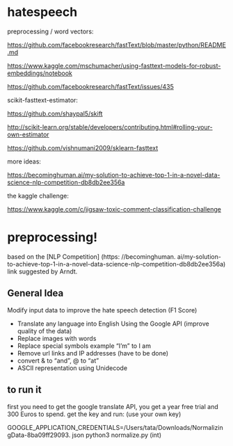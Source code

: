 # hatespeech

preprocessing / word vectors:

https://github.com/facebookresearch/fastText/blob/master/python/README.md

https://www.kaggle.com/mschumacher/using-fasttext-models-for-robust-embeddings/notebook

https://github.com/facebookresearch/fastText/issues/435

scikit-fasttext-estimator:

https://github.com/shaypal5/skift

http://scikit-learn.org/stable/developers/contributing.html#rolling-your-own-estimator

https://github.com/vishnumani2009/sklearn-fasttext

more ideas:

https://becominghuman.ai/my-solution-to-achieve-top-1-in-a-novel-data-science-nlp-competition-db8db2ee356a

the kaggle challenge:

https://www.kaggle.com/c/jigsaw-toxic-comment-classification-challenge


# preprocessing! 

based on the [NLP Competition] (https: //becominghuman. ai/my-solution-to-achieve-top-1-in-a-novel-data-science-nlp-competition-db8db2ee356a) link suggested by Arndt.

## General Idea

Modify input data to improve the hate speech detection (F1 Score)
- Translate any language into English Using the Google API (improve quality of the data)
- Replace images with words
- Replace special symbols example “I’m” to I am
- Remove url links and IP addresses (have to be done)
- convert & to “and”, @ to “at” 
- ASCII representation using Unidecode


## to run it

first you need to get the google translate API, you get a year free trial and 300 Euros to spend. 
get the key and run: (use your own key)

GOOGLE_APPLICATION_CREDENTIALS=/Users/tata/Downloads/NormalizingData-8ba09ff29093. json python3 normalize.py (int)
